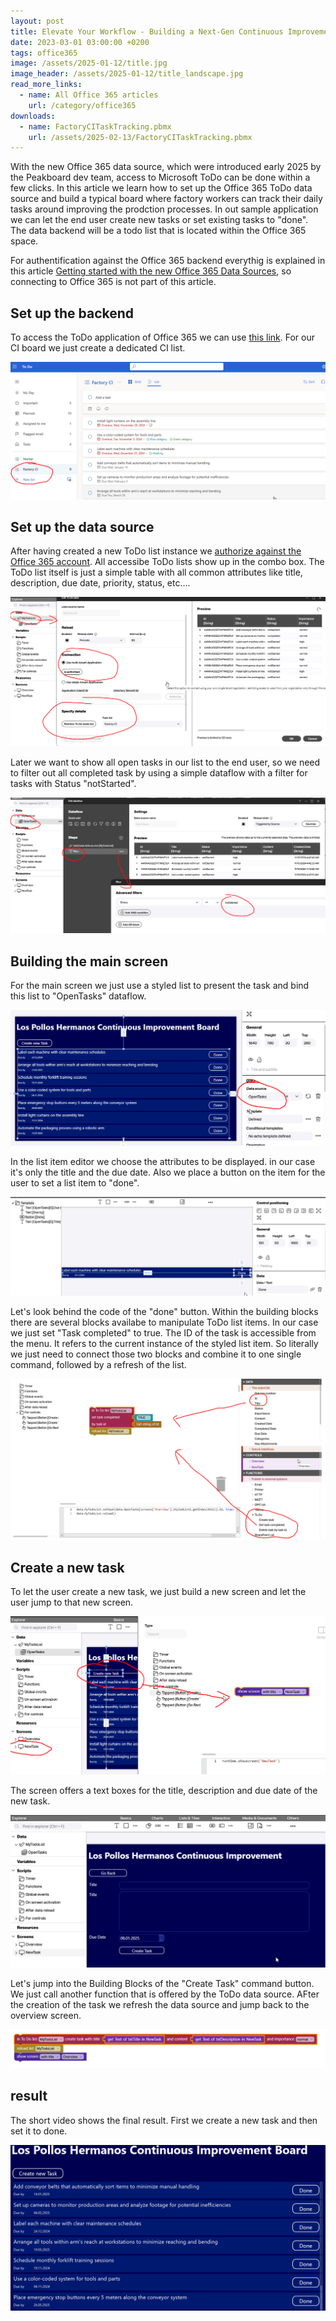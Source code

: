 ```yaml
---
layout: post
title: Elevate Your Workflow - Building a Next-Gen Continuous Improvement Board with Office 365 ToDo
date: 2023-03-01 03:00:00 +0200
tags: office365
image: /assets/2025-01-12/title.jpg
image_header: /assets/2025-01-12/title_landscape.jpg
read_more_links:
  - name: All Office 365 articles
    url: /category/office365
downloads:
  - name: FactoryCITaskTracking.pbmx
    url: /assets/2025-02-13/FactoryCITaskTracking.pbmx
---
```

With the new Office 365 data source, which were introduced early 2025 by the Peakboard dev team, access to Microsoft ToDo can be done within a few clicks. In this article we learn how to set up the Office 365 ToDo data source and build a typical board where factory workers can track their daily tasks around improving the prodction processes. In out sample application we can let the end user create new tasks or set existing tasks to "done". The data backend will be a todo list that is located within the Office 365 space.

For authentification against the Office 365 backend everythig is explained in this article [Getting started with the new Office 365 Data Sources](/Getting-started-with-the-new-Office-365-Data-Sources.html), so connecting to Office 365 is not part of this article.

## Set up the backend

To access the ToDo application of Office 365 we can use [this link](https://to-do.office.com/). For our CI board we just create a dedicated CI list. 

![image](/assets/2025-02-13/010.png)

## Set up the data source

After having created a new ToDo list instance we [authorize against the Office 365 account](/Getting-started-with-the-new-Office-365-Data-Sources.html). All accessibe ToDo lists show up in the combo box. The ToDo list itself is just a simple table with all common attributes like title, description, due date, priority, status, etc....

![image](/assets/2025-02-13/020.png)

Later we want to show all open tasks in our list to the end user, so we need to filter out all completed task by using a simple dataflow with a filter for tasks with Status "notStarted".

![image](/assets/2025-02-13/030.png)

## Building the main screen

For the main screen we just use a styled list to present the task and bind this list to "OpenTasks" dataflow.

![image](/assets/2025-02-13/040.png)

In the list item editor we choose the attributes to be displayed. in our case it's only the title and the due date. Also we place a button on the item for the user to set a list item to "done".

![image](/assets/2025-02-13/050.png)

Let's look behind the code of the "done" button. Within the building blocks there are several blocks availabe to manipulate ToDo list items. In our case we just set "Task completed" to true. The ID of the task is accessible from the menu. It refers to the current instance of the styled list item. So literally we just need to connect those two blocks and combine it to one single command, followed by a refresh of the list.

![image](/assets/2025-02-13/060.png)

## Create a new task

To let the user create a new task, we just build a new screen and let the user jump to that new screen.

![image](/assets/2025-02-13/070.png)

The screen offers a text boxes for the title, description and due date of the new task.

![image](/assets/2025-02-13/080.png)

Let's jump into the Building Blocks of the "Create Task" command button. We just call another function that is offered by the ToDo data source. AFter the creation of the task we refresh the data source and jump back to the overview screen.

![image](/assets/2025-02-13/090.png)

## result

The short video shows the final result. First we create a new task and then set it to done.

![image](/assets/2025-02-13/result.gif)


